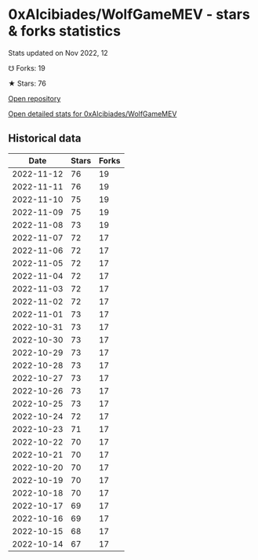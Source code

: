 # 0xAlcibiades/WolfGameMEV - stars & forks statistics

Stats updated on Nov 2022, 12

☋ Forks: 19

★ Stars: 76

[Open repository](https://github.com/0xAlcibiades/WolfGameMEV)

[Open detailed stats for 0xAlcibiades/WolfGameMEV](https://reviewgithub.com/rep/0xAlcibiades/WolfGameMEV)

## Historical data
| Date | Stars | Forks |
|------|-------|-------|
| 2022-11-12 | 76 | 19 | 
| 2022-11-11 | 76 | 19 | 
| 2022-11-10 | 75 | 19 | 
| 2022-11-09 | 75 | 19 | 
| 2022-11-08 | 73 | 19 | 
| 2022-11-07 | 72 | 17 | 
| 2022-11-06 | 72 | 17 | 
| 2022-11-05 | 72 | 17 | 
| 2022-11-04 | 72 | 17 | 
| 2022-11-03 | 72 | 17 | 
| 2022-11-02 | 72 | 17 | 
| 2022-11-01 | 73 | 17 | 
| 2022-10-31 | 73 | 17 | 
| 2022-10-30 | 73 | 17 | 
| 2022-10-29 | 73 | 17 | 
| 2022-10-28 | 73 | 17 | 
| 2022-10-27 | 73 | 17 | 
| 2022-10-26 | 73 | 17 | 
| 2022-10-25 | 73 | 17 | 
| 2022-10-24 | 72 | 17 | 
| 2022-10-23 | 71 | 17 | 
| 2022-10-22 | 70 | 17 | 
| 2022-10-21 | 70 | 17 | 
| 2022-10-20 | 70 | 17 | 
| 2022-10-19 | 70 | 17 | 
| 2022-10-18 | 70 | 17 | 
| 2022-10-17 | 69 | 17 | 
| 2022-10-16 | 69 | 17 | 
| 2022-10-15 | 68 | 17 | 
| 2022-10-14 | 67 | 17 | 

